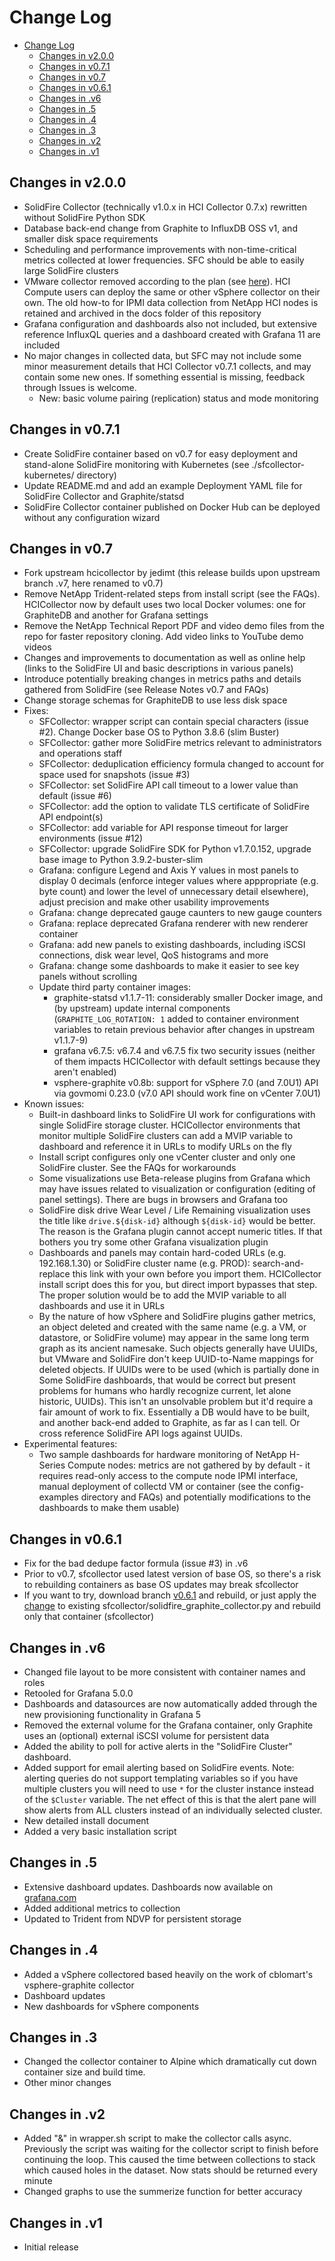 # Change Log

- [Change Log](#change-log)
  - [Changes in v2.0.0](#changes-in-v200)
  - [Changes in v0.7.1](#changes-in-v071)
  - [Changes in v0.7](#changes-in-v07)
  - [Changes in v0.6.1](#changes-in-v061)
  - [Changes in .v6](#changes-in-v6)
  - [Changes in .5](#changes-in-5)
  - [Changes in .4](#changes-in-4)
  - [Changes in .3](#changes-in-3)
  - [Changes in .v2](#changes-in-v2)
  - [Changes in .v1](#changes-in-v1)

## Changes in v2.0.0

- SolidFire Collector (technically v1.0.x in HCI Collector 0.7.x) rewritten without SolidFire Python SDK
- Database back-end change from Graphite to InfluxDB OSS v1, and smaller disk space requirements
- Scheduling and performance improvements with non-time-critical metrics collected at lower frequencies. SFC should be able to easily large SolidFire clusters
- VMware collector removed according to the plan (see [here](https://github.com/scaleoutsean/sfc/blob/v0.7.2/docs/FAQ.md#whats-the-roadmap-kenneth)). HCI Compute users can deploy the same or other vSphere collector on their own. The old how-to for IPMI data collection from NetApp HCI nodes is retained and archived in the docs folder of this repository
- Grafana configuration and dashboards also not included, but extensive reference InfluxQL queries and a dashboard created with Grafana 11 are included
- No major changes in collected data, but SFC may not include some minor measurement details that HCI Collector v0.7.1 collects, and may contain some new ones. If something essential is missing, feedback through Issues is welcome.
  - New: basic volume pairing (replication) status and mode monitoring

## Changes in v0.7.1

- Create SolidFire container based on v0.7 for easy deployment and stand-alone SolidFire monitoring with Kubernetes (see ./sfcollector-kubernetes/ directory)
- Update README.md and add an example Deployment YAML file for SolidFire Collector and Graphite/statsd
- SolidFire Collector container published on Docker Hub can be deployed without any configuration wizard

## Changes in v0.7

- Fork upstream hcicollector by jedimt (this release builds upon upstream branch .v7, here renamed to v0.7)
- Remove NetApp Trident-related steps from install script (see the FAQs). HCICollector now by default uses two local Docker volumes: one for GraphiteDB and another for Grafana settings
- Remove the NetApp Technical Report PDF and video demo files from the repo for faster repository cloning. Add video links to YouTube demo videos
- Changes and improvements to documentation as well as online help (links to the SolidFire UI and basic descriptions in various panels)
- Introduce potentially breaking changes in metrics paths and details gathered from SolidFire (see Release Notes v0.7 and FAQs)
- Change storage schemas for GraphiteDB to use less disk space
- Fixes:
  - SFCollector: wrapper script can contain special characters (issue #2). Change Docker base OS to Python 3.8.6 (slim Buster)
  - SFCollector: gather more SolidFire metrics relevant to administrators and operations staff
  - SFCollector: deduplication efficiency formula changed to account for space used for snapshots (issue #3)
  - SFCollector: set SolidFire API call timeout to a lower value than default (issue #6)
  - SFCollector: add the option to validate TLS certificate of SolidFire API endpoint(s)
  - SFCollector: add variable for API response timeout for larger environments (issue #12)
  - SFCollector: upgrade SolidFire SDK for Python  v1.7.0.152, upgrade base image to Python 3.9.2-buster-slim
  - Grafana: configure Legend and Axis Y values in most panels to display 0 decimals (enforce integer values where apppropriate (e.g. byte count) and lower the level of unnecessary detail elsewhere), adjust precision and make other usability improvements
  - Grafana: change deprecated gauge caunters to new gauge counters
  - Grafana: replace deprecated Grafana renderer with new renderer container
  - Grafana: add new panels to existing dashboards, including iSCSI connections, disk wear level, QoS histograms and more
  - Grafana: change some dashboards to make it easier to see key panels without scrolling
  - Update third party container images:
    - graphite-statsd v1.1.7-11: considerably smaller Docker image, and (by upstream) update internal components (`GRAPHITE_LOG_ROTATION: 1` added to container environment variables to retain previous behavior after changes in upstream v1.1.7-9)
    - grafana v6.7.5: v6.7.4 and v6.7.5 fix two security issues (neither of them impacts HCICollector with default settings because they aren't enabled)
    - vsphere-graphite v0.8b: support for vSphere 7.0 (and 7.0U1) API via govmomi 0.23.0 (v7.0 API should work fine on vCenter 7.0U1)
- Known issues:
  - Built-in dashboard links to SolidFire UI work for configurations with single SolidFire storage cluster. HCICollector environments that monitor multiple SolidFire clusters can add a MVIP variable to dashboard and reference it in URLs to modify URLs on the fly
  - Install script configures only one vCenter cluster and only one SolidFire cluster. See the FAQs for workarounds
  - Some visualizations use Beta-release plugins from Grafana which may have issues related to visualization or configuration (editing of panel settings). There are bugs in browsers and Grafana too
  - SolidFire disk drive Wear Level / Life Remaining visualization uses the title like `drive.${disk-id}` although `${disk-id}` would be better. The reason is the Grafana plugin cannot accept numeric titles. If that bothers you try some other Grafana visualization plugin
  - Dashboards and panels may contain hard-coded URLs (e.g. 192.168.1.30) or SolidFire cluster name (e.g. PROD): search-and-replace this link with your own before you import them. HCICollector install script does this for you, but direct import bypasses that step. The proper solution would be to add the MVIP variable to all dashboards and use it in URLs
  - By the nature of how vSphere and SolidFire plugins gather metrics, an object deleted and created with the same name (e.g. a VM, or datastore, or SolidFire volume) may appear in the same long term graph as its ancient namesake. Such objects generally have UUIDs, but VMware and SolidFire don't keep UUID-to-Name mappings for deleted objects. If UUIDs were to be used (which is partially done in Some SolidFire dashboards, that would be correct but present problems for humans who hardly recognize current, let alone historic, UUIDs). This isn't an unsolvable problem but it'd require a fair amount of work to fix. Essentially a DB would have to be built, and another back-end added to Graphite, as far as I can tell. Or cross reference SolidFire API logs against UUIDs.
- Experimental features:
  - Two sample dashboards for hardware monitoring of NetApp H-Series Compute nodes: metrics are not gathered by by default - it requires read-only access to the compute node IPMI interface, manual deployment of collectd VM or container (see the config-examples directory and FAQs) and potentially modifications to the dashboards to make them usable)

## Changes in v0.6.1

- Fix for the bad dedupe factor formula (issue #3) in .v6
- Prior to v0.7, sfcollector used latest version of base OS, so there's a risk to rebuilding containers as base OS updates may break sfcollector
- If you want to try, download branch [v0.6.1](https://github.com/scaleoutsean/hcicollector/tree/v0.6.1) and rebuild, or just apply the [change](https://github.com/jedimt/hcicollector/compare/master...scaleoutsean:v0.6.1) to existing sfcollector/solidfire_graphite_collector.py and rebuild only that container (sfcollector)

## Changes in .v6

- Changed file layout to be more consistent with container names and roles
- Retooled for Grafana 5.0.0
- Dashboards and datasources are now automatically added through the new provisioning functionality in Grafana 5
- Removed the external volume for the Grafana container, only Graphite uses an (optional) external iSCSI volume for persistent data
- Added the ability to poll for active alerts in the "SolidFire Cluster" dashboard.
- Added support for email alerting based on SolidFire events. Note: alerting queries do not support templating variables so if you have multiple clusters you will need to use `*` for the cluster instance instead of the `$Cluster` variable. The net effect of this is that the alert pane will show alerts from ALL clusters instead of an individually selected cluster.
- New detailed install document
- Added a very basic installation script

## Changes in .5

- Extensive dashboard updates. Dashboards now available on [grafana.com](https://grafana.com/dashboards?search=HCI)
- Added additional metrics to collection
- Updated to Trident from NDVP for persistent storage

## Changes in .4

- Added a vSphere collectored based heavily on the work of cblomart's vsphere-graphite collector
- Dashboard updates
- New dashboards for vSphere components

## Changes in .3

- Changed the collector container to Alpine which dramatically cut down container size and build time.
- Other minor changes

## Changes in .v2

- Added "&" in wrapper.sh script to make the collector calls async. Previously the script was waiting for the collector script to finish before continuing the loop. This caused the time between collections to stack which caused holes in the dataset. Now stats should be returned every minute
- Changed graphs to use the summerize function for better accuracy

## Changes in .v1

- Initial release

